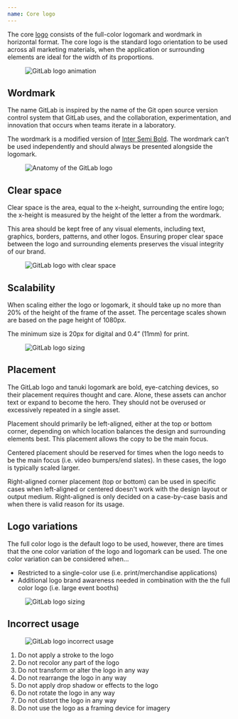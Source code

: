 ```yaml
---
name: Core logo
---
```


The core [logo](https://about.gitlab.com/press/press-kit/) consists of the full-color logomark and wordmark in horizontal format. The core logo is the standard logo orientation to be used across all marketing materials, when the application or surrounding elements are ideal for the width of its proportions.

<figure class="figure" role="figure" aria-label="GitLab logo animation">
  <img class="figure-img p-a-5" src="/img/brand/logo-construction-animation.gif" alt="GitLab logo animation" role="img" />
  <figcaption class="figure-caption"> </figcaption>
</figure>

## Wordmark

The name GitLab is inspired by the name of the Git open source version control system that GitLab uses, and the collaboration, experimentation, and innovation that occurs when teams iterate in a laboratory.

The wordmark is a modified version of [Inter Semi Bold](https://fonts.google.com/specimen/Inter). The wordmark can’t be used independently and should always be presented alongside the logomark.

<figure class="figure" role="figure" aria-label="GitLab logo anatomy">
  <img class="figure-img p-a-5 img-50" src="/img/brand/gitlab-logo-anatomy.svg" alt="Anatomy of the GitLab logo" role="img" />
  <figcaption class="figure-caption"> </figcaption>
</figure>


## Clear space

Clear space is the area, equal to the x-height, surrounding the entire logo; the x-height is measured by the height of the letter a from the wordmark.

This area should be kept free of any visual elements, including text, graphics, borders, patterns, and other logos. Ensuring proper clear space between the logo and surrounding elements preserves the visual integrity of our brand.

<figure class="figure" role="figure" aria-label="GitLab logo clear space">
  <img class="figure-img p-a-5 img-50" src="/img/brand/core-logo-clearspace.svg" alt="GitLab logo with clear space" role="img" />
  <figcaption class="figure-caption"> </figcaption>
</figure>

## Scalability

When scaling either the logo or logomark, it should take up no more than 20% of the height of the frame of the asset. The percentage scales shown are based on the page height of 1080px.

The minimum size is 20px for digital and 0.4” (11mm) for print.

<figure class="figure" role="figure" aria-label="GitLab logo sizing">
  <img class="figure-img p-a-5" src="/img/brand/core-logo-scalability.svg" alt="GitLab logo sizing" role="img" />
  <figcaption class="figure-caption"> </figcaption>
</figure>

## Placement

The GitLab logo and tanuki logomark are bold, eye-catching devices, so their placement requires thought and care. Alone, these assets can anchor text or expand to become the hero. They should not be overused or excessively repeated in a single asset. 

Placement should primarily be left-aligned, either at the top or bottom corner, depending on which location balances the design and surrounding elements best. This placement allows the copy to be the main focus. 

Centered placement should be reserved for times when the logo needs to be the main focus (i.e. video bumpers/end slates). In these cases, the logo is typically scaled larger.

Right-aligned corner placement (top or bottom) can be used in specific cases when left-aligned or centered doesn't work with the design layout or output medium. Right-aligned is only decided on a case-by-case basis and when there is valid reason for its usage.

## Logo variations

The full color logo is the default logo to be used, however, there are times that the one color variation of the logo and logomark can be used. The one color variation can be considered when…

- Restricted to a single-color use (i.e. print/merchandise applications)
- Additional logo brand awareness needed in combination with the the full color logo (i.e. large event booths)

<figure class="figure" role="figure" aria-label="GitLab logo variations">
  <img class="figure-img p-a-5" src="/img/brand/core-logo-logo-variations.svg" alt="GitLab logo sizing" role="img" />
  <figcaption class="figure-caption"> </figcaption>
</figure>

## Incorrect usage

<figure class="figure" role="figure" aria-label="GitLab logo incorrect usage">
  <img class="figure-img p-a-5 img-75" src="/img/brand/core-logo-incorrect-usage.svg" alt="GitLab logo incorrect usage" role="img" />
  <figcaption class="figure-caption"> </figcaption>
</figure>

1. Do not apply a stroke to the logo
1. Do not recolor any part of the logo
1. Do not transform or alter the logo in any way
1. Do not rearrange the logo in any way
1. Do not apply drop shadow or effects to the logo
1. Do not rotate the logo in any way
1. Do not distort the logo in any way
1. Do not use the logo as a framing device for imagery
